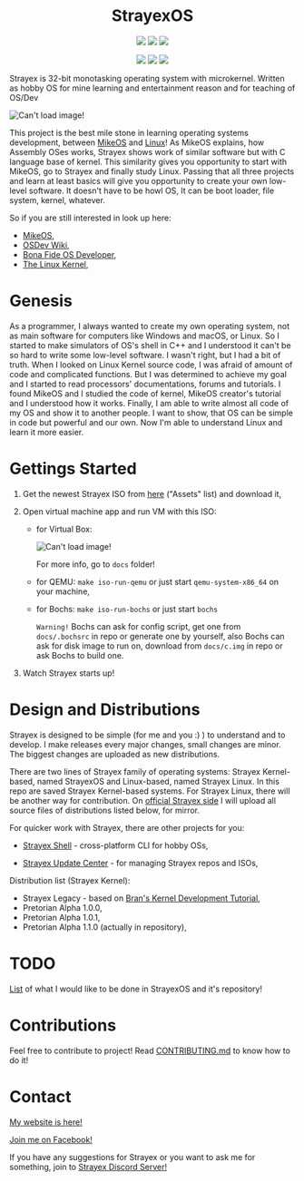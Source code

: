 <h1 align="center">StrayexOS</h1>
<p align="center">
    <a href="https://github.com/StraykerPL/StrayexOS/blob/master/LICENSE"><img src="https://img.shields.io/badge/License-MIT%2FX11-green"></a>
    <a href="https://github.com/StraykerPL/StrayexOS/releases"><img src="https://img.shields.io/github/v/release/StraykerPL/StrayexOS?include_prereleases"></a>
    <img src="https://img.shields.io/github/downloads/StraykerPL/StrayexOS/total?color=green">
</p>
<p align="center">
    <img src="https://img.shields.io/github/issues/StraykerPL/StrayexOS">
    <img src="https://img.shields.io/github/issues-pr/StraykerPL/StrayexOS">
    <img src="https://github.com/StraykerPL/StrayexOS/workflows/Test%20Kernel/badge.svg?branch=master">
</p>

Strayex is 32-bit monotasking operating system with microkernel. Written as hobby OS for mine learning and entertainment reason and for teaching of OS/Dev

<img align="center" src="https://github.com/StraykerPL/StrayexOS/blob/master/strayex-debug.png" alt="Can't load image!">

This project is the best mile stone in learning operating systems development, between [MikeOS](http://mikeos.sourceforge.net/) and [Linux](https://github.com/torvalds/linux)!
As MikeOS explains, how Assembly OSes works, Strayex shows work of similar software but with C language base of kernel. This similarity gives you opportunity to start with MikeOS, go to Strayex and finally study Linux.
Passing that all three projects and learn at least basics will give you opportunity to create your own low-level software. It doesn't have to be howl OS, It can be boot loader, file system, kernel, whatever.

So if you are still interested in look up here:

- [MikeOS](http://mikeos.sourceforge.net/),
- [OSDev Wiki](https://wiki.osdev.org/Main_Page),
- [Bona Fide OS Developer](http://www.osdever.net/),
- [The Linux Kernel](https://github.com/torvalds/linux),

# Genesis

As a programmer, I always wanted to create my own operating system, not as main software for computers like Windows and macOS, or Linux. So I started to make simulators of OS's shell in C++ and I understood it can't be so hard to write some low-level software.
I wasn't right, but I had a bit of truth. When I looked on Linux Kernel source code, I was afraid of amount of code and complicated functions. But I was determined to achieve my goal and I started to read processors' documentations, forums and tutorials.
I found MikeOS and I studied the code of kernel, MikeOS creator's tutorial and I understood how it works.
Finally, I am able to write almost all code of my OS and show it to another people. I want to show, that OS can be simple in code but powerful and our own.
Now I'm able to understand Linux and learn it more easier.

# Gettings Started

1. Get the newest Strayex ISO from [here](https://github.com/StraykerPL/StrayexOS/releases) ("Assets" list) and download it,

2. Open virtual machine app and run VM with this ISO:
   
   - for Virtual Box:
     
     <img align="center" src="" alt="Can't load image!">
     
     For more info, go to `docs` folder!
   
   - for QEMU: `make iso-run-qemu` or just start `qemu-system-x86_64` on your machine,
   
   - for Bochs: `make iso-run-bochs` or just start `bochs`
     
     `Warning!` Bochs can ask for config script, get one from `docs/.bochsrc` in repo or generate one by yourself, also Bochs can ask for disk image to run on, download from `docs/c.img` in repo or ask Bochs to build one.

3. Watch Strayex starts up!

# Design and Distributions

Strayex is designed to be simple (for me and you :) ) to understand and to develop.
I make releases every major changes, small changes are minor. The biggest changes are uploaded as new distributions.

There are two lines of Strayex family of operating systems: Strayex Kernel-based, named StrayexOS and Linux-based, named Strayex Linux. In this repo are saved Strayex Kernel-based systems. For Strayex Linux, there will be another way for contribution.
On [official Strayex side](https://straykerpl.github.io/#Strayex) I will upload all source files of distributions listed below, for mirror.

For quicker work with Strayex, there are other projects for you:

- [Strayex Shell](https://github.com/StraykerPL/StrayexShell) - cross-platform CLI for hobby OSs,

- [Strayex Update Center](https://github.com/StraykerPL/StrayexUpdateCenter) - for managing Strayex repos and ISOs,

Distribution list (Strayex Kernel):

- Strayex Legacy - based on [Bran's Kernel Development Tutorial](http://www.osdever.net/bkerndev/Docs/title.htm),
- Pretorian Alpha 1.0.0,
- Pretorian Alpha 1.0.1,
- Pretorian Alpha 1.1.0 (actually in repository),

# TODO

[List](https://github.com/StraykerPL/StrayexOS/blob/master/docs/TODO.md) of what I would like to be done in StrayexOS and it's repository!

# Contributions

Feel free to contribute to project! Read [CONTRIBUTING.md](https://github.com/StraykerPL/StrayexOS/tree/master/docs) to know how to do it!

# Contact

[My website is here!](https://straykerpl.github.io)

[Join me on Facebook!](https://www.fb.com/straykersoftware)

If you have any suggestions for Strayex or you want to ask me for something, join to [Strayex Discord Server!](https://discord.gg/ytdkCVD)
